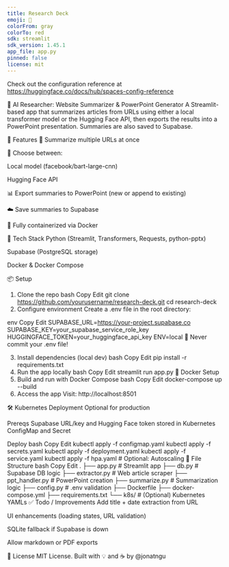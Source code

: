 ```yaml
---
title: Research Deck
emoji: 🦀
colorFrom: gray
colorTo: red
sdk: streamlit
sdk_version: 1.45.1
app_file: app.py
pinned: false
license: mit
---
```


Check out the configuration reference at https://huggingface.co/docs/hub/spaces-config-reference

🧠 AI Researcher: Website Summarizer & PowerPoint Generator
A Streamlit-based app that summarizes articles from URLs using either a local transformer model or the Hugging Face API, then exports the results into a PowerPoint presentation. Summaries are also saved to Supabase.

🚀 Features
📰 Summarize multiple URLs at once

🤖 Choose between:

Local model (facebook/bart-large-cnn)

Hugging Face API

📊 Export summaries to PowerPoint (new or append to existing)

☁️ Save summaries to Supabase

🐳 Fully containerized via Docker

🧱 Tech Stack
Python (Streamlit, Transformers, Requests, python-pptx)

Supabase (PostgreSQL storage)

Docker & Docker Compose

📦 Setup
1. Clone the repo
bash
Copy
Edit
git clone https://github.com/yourusername/research-deck.git
cd research-deck
2. Configure environment
Create a .env file in the root directory:

env
Copy
Edit
SUPABASE_URL=https://your-project.supabase.co
SUPABASE_KEY=your_supabase_service_role_key
HUGGINGFACE_TOKEN=your_huggingface_api_key
ENV=local
🔐 Never commit your .env file!

3. Install dependencies (local dev)
bash
Copy
Edit
pip install -r requirements.txt
4. Run the app locally
bash
Copy
Edit
streamlit run app.py
🐳 Docker Setup
1. Build and run with Docker Compose
bash
Copy
Edit
docker-compose up --build
2. Access the app
Visit: http://localhost:8501

🛠 Kubernetes Deployment
Optional for production

Prereqs
Supabase URL/key and Hugging Face token stored in Kubernetes ConfigMap and Secret

Deploy
bash
Copy
Edit
kubectl apply -f configmap.yaml
kubectl apply -f secrets.yaml
kubectl apply -f deployment.yaml
kubectl apply -f service.yaml
kubectl apply -f hpa.yaml  # Optional: Autoscaling
📂 File Structure
bash
Copy
Edit
.
├── app.py                 # Streamlit app
├── db.py                 # Supabase DB logic
├── extractor.py          # Web article scraper
├── ppt_handler.py        # PowerPoint creation
├── summarize.py          # Summarization logic
├── config.py             # .env validation
├── Dockerfile
├── docker-compose.yml
├── requirements.txt
└── k8s/                  # (Optional) Kubernetes YAMLs
✅ Todo / Improvements
 Add title + date extraction from URL

 UI enhancements (loading states, URL validation)

 SQLite fallback if Supabase is down

 Allow markdown or PDF exports

📘 License
MIT License.
Built with 💡 and ☕ by @jonatngu